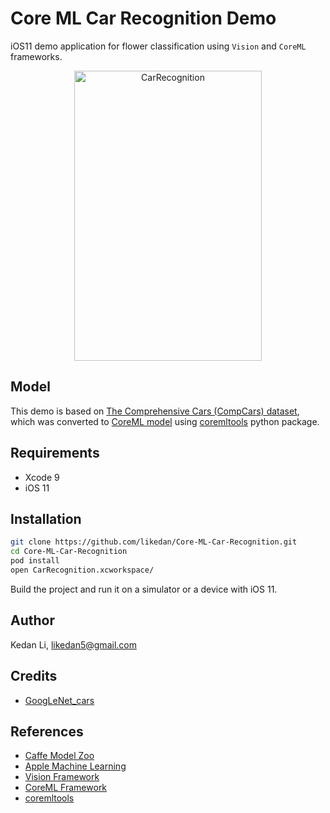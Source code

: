 # Core ML Car Recognition Demo

iOS11 demo application for flower classification using `Vision` and `CoreML`
frameworks.

<div align="center">
<img src="https://github.com/likedan/Core-ML-Car-Recognition/blob/master/myoldcar.png" alt="CarRecognition" width="300" height="464" />
</div>

## Model

This demo is based on [The Comprehensive Cars (CompCars) dataset](http://mmlab.ie.cuhk.edu.hk/datasets/comp_cars/index.html),
which was converted to [CoreML model](https://github.com/likedan/Core-ML-Car-Recognition/blob/master/Convert/googlenet_finetune_web_car.caffemodel)
using [coremltools](https://pypi.python.org/pypi/coremltools) python package.

## Requirements

- Xcode 9
- iOS 11

## Installation

```sh
git clone https://github.com/likedan/Core-ML-Car-Recognition.git
cd Core-ML-Car-Recognition
pod install
open CarRecognition.xcworkspace/
```

Build the project and run it on a simulator or a device with iOS 11.

## Author

Kedan Li, likedan5@gmail.com

## Credits

- [GoogLeNet_cars](https://gist.github.com/bogger/b90eb88e31cd745525ae)

## References
- [Caffe Model Zoo](https://github.com/caffe2/caffe2/wiki/Model-Zoo)
- [Apple Machine Learning](https://developer.apple.com/machine-learning/)
- [Vision Framework](https://developer.apple.com/documentation/vision)
- [CoreML Framework](https://developer.apple.com/documentation/coreml)
- [coremltools](https://pypi.python.org/pypi/coremltools)
